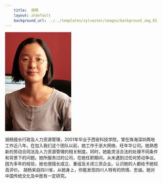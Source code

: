 ```yaml
---
    title:  胡杨 
    layout: zhdefault
    background_url: ../../templates/sylvester/images/background_img_02.jpg
---
```

<div class="staff_img">
  <img border="0" height="326" src="../../templates/sylvester/images/Lucy Hu.jpg" width="218"/>
</div>

胡杨擅长行政及人力资源管理，2001年毕业于西安科技学院，曾在珠海深圳两地工作近八年。在加入我们这个团队以前，她工作于浙大网络、旺年华公司。她熟悉新的劳动合同法及人力资源管理的相关制度。同时，她能灵活合法的处理不同条件和背景下的问题。她所服务过的公司，在她任职期间，从未遇到过任何劳动争议。因为多年的经验，她也很擅长成立、重组及关闭三资企业。认识她的人都给予她较高评价。 胡杨来自四川省，从她身上，你能发现四川人特有的热情、忠诚。她对中国传统文化及中医有一定研究。

